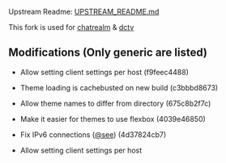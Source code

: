 Upstream Readme: [UPSTREAM_README.md](UPSTREAM_README.md)

This fork is used for [chatrealm](http://irc.chatrealm.net) & [dctv](http://diamondclub.tv)

## Modifications (Only generic are listed)

* Allow setting client settings per host (f9feec4488)
* Theme loading is cachebusted on new build (c3bbbd8673)
* Allow theme names to differ from directory (675c8b2f7c)
* Make it easier for themes to use flexbox (4039e46850)
* Fix IPv6 connections ([@see](https://forums.unrealircd.org/viewtopic.php?t=8382)) (4d37824cb7)

* Allow setting client settings per host
